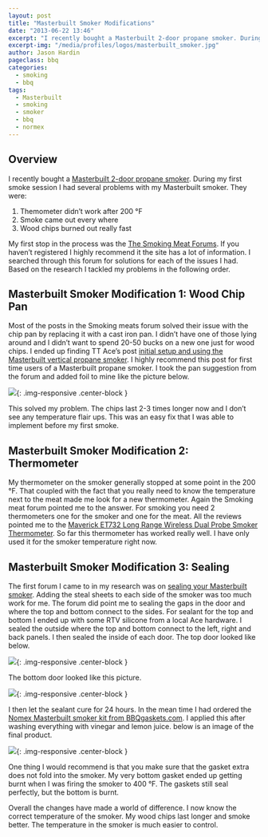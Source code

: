 ```yaml
---
layout: post
title: "Masterbuilt Smoker Modifications"
date: "2013-06-22 13:46"
excerpt: "I recently bought a Masterbuilt 2-door propane smoker. During my first smoke session I had several problems with my Masterbuilt smoker. They were: Themometer didn’t work after 200 °F, Smoke came out every where, and Wood chips burned out really fast. I made some modifications"
excerpt-img: "/media/profiles/logos/masterbuilt_smoker.jpg"
author: Jason Hardin
pageclass: bbq
categories:
  - smoking
  - bbq
tags:
  - Masterbuilt
  - smoking
  - smoker
  - bbq
  - normex
---
```


## Overview

I recently bought a [Masterbuilt 2-door propane smoker](http://www.amazon.com/gp/product/B004W4NDPY/ref=oh_details_o02_s00_i00?ie=UTF8&psc=1). During my first smoke session I had several problems with my Masterbuilt smoker. They were:

1. Themometer didn’t work after 200 °F
1. Smoke came out every where
1. Wood chips burned out really fast

My first stop in the process was the [The Smoking Meat Forums](http://www.smokingmeatforums.com/). If you haven’t registered I highly recommend it the site has a lot of information. I searched through this forum for solutions for each of the issues I had. Based on the research I tackled my problems in the following order.

## Masterbuilt Smoker Modification 1: Wood Chip Pan

Most of the posts in the Smoking meats forum solved their issue with the chip pan by replacing it with a cast iron pan. I didn’t have one of those lying around and I didn’t want to spend 20-50 bucks on a new one just for wood chips. I ended up finding TT Ace’s post [initial setup and using the Masterbuilt vertical propane smoker](http://www.smokingmeatforums.com/t/113601/initial-setup-and-using-the-masterbuilt-vertical-propane-smoker). I highly recommend this post for first time users of a Masterbuilt propane smoker. I took the pan suggestion from the forum and added foil to mine like the picture below.

![]({{site.url}}/media/bbq/woodchip_pan_mod.jpg){: .img-responsive  .center-block }

This solved my problem. The chips last 2-3 times longer now and I don’t see any temperature flair ups. This was an easy fix that I was able to implement before my first smoke.

## Masterbuilt Smoker Modification 2: Thermometer

My thermometer on the smoker generally stopped at some point in the 200 °F. That coupled with the fact that you really need to know the temperature next to the meat made me look for a new thermometer. Again the Smoking meat forum pointed me to the answer. For smoking you need 2 thermometers one for the smoker and one for the meat. All the reviews pointed me to the [Maverick ET732 Long Range Wireless Dual Probe Smoker Thermometer](http://www.amazon.com/gp/product/B007UFOUB8/ref=oh_details_o01_s00_i00?ie=UTF8&psc=1). So far this thermometer has worked really well. I have only used it for the smoker temperature right now.

## Masterbuilt Smoker Modification 3: Sealing

The first forum I came to in my research was on [sealing your Masterbuilt smoker](http://www.smokingmeatforums.com/t/143002/my-insulation-and-door-seals-thermal-camera-pic#post_1007623). Adding the steal sheets to each side of the smoker was too much work for me. The forum did point me to sealing the gaps in the door and where the top and bottom connect to the sides. For sealant for the top and bottom I ended up with some RTV silicone from a local Ace hardware. I sealed the outside where the top and bottom connect to the left, right and back panels. I then sealed the inside of each door. The top door looked like below.

![]({{site.url}}/media/bbq/upper_door_seal.jpg){: .img-responsive  .center-block }

The bottom door looked like this picture.

![]({{site.url}}/media/bbq/lower_door_seal.jpg){: .img-responsive  .center-block }

I then let the sealant cure for 24 hours. In the mean time I had ordered the [Nomex Masterbuilt smoker kit from BBQgaskets.com](http://bbqgaskets.com/catalog_2.html). I applied this after washing everything with vinegar and lemon juice. below is an image of the final product.

![]({{site.url}}/media/bbq/normex_on_smoker.jpg){: .img-responsive  .center-block }

One thing I would recommend is that you make sure that the gasket extra does not fold into the smoker. My very bottom gasket ended up getting burnt when I was firing the smoker to 400 °F. The gaskets still seal perfectly, but the bottom is burnt.

Overall the changes have made a world of difference. I now know the correct temperature of the smoker. My wood chips last longer and smoke better. The temperature in the smoker is much easier to control.
